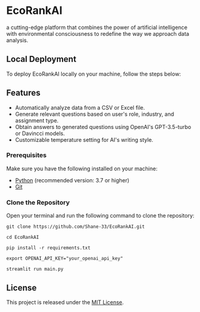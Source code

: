 # EcoRankAI
a cutting-edge platform that combines the power of artificial intelligence with environmental consciousness to redefine the way we approach data analysis. 

## Local Deployment

To deploy EcoRankAI locally on your machine, follow the steps below:

## Features

- Automatically analyze data from a CSV or Excel file.
- Generate relevant questions based on user's role, industry, and assignment type.
- Obtain answers to generated questions using OpenAI's GPT-3.5-turbo or Davincci models.
- Customizable temperature setting for AI's writing style.

### Prerequisites

Make sure you have the following installed on your machine:

- [Python](https://www.python.org/downloads/) (recommended version: 3.7 or higher)
- [Git](https://git-scm.com/book/en/v2/Getting-Started-Installing-Git)

### Clone the Repository

Open your terminal and run the following command to clone the repository:

```
git clone https://github.com/Shane-33/EcoRankAI.git
```

```
cd EcoRankAI
```

```
pip install -r requirements.txt
```

```
export OPENAI_API_KEY="your_openai_api_key"
```

```
streamlit run main.py
```

## License
This project is released under the [MIT License](https://opensource.org/licenses/MIT).
